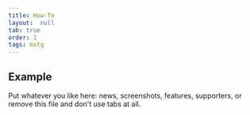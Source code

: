 ```yaml
---
title: How-To
layout:  null
tab: true
order: 1
tags: mstg
---
```


## Example

Put whatever you like here: news, screenshots, features, supporters, or remove this file and don't use tabs at all.
